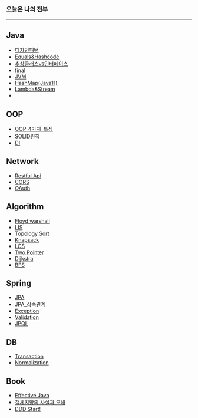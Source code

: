 
### 오늘은 나의 전부
---
<!-- https://raw.githubusercontent.com/dyparkkk/TIL/main/Java/img/hashmap00.png
-->

## Java

- [디자인패턴](https://github.com/dyparkkk/TIL/blob/main/Java/디자인패턴.md)
- [Equals&Hashcode](https://github.com/dyparkkk/TIL/blob/main/Java/Equals&Hashcode.md)
- [추상클래스vs인터페이스](https://github.com/dyparkkk/TIL/blob/main/Java/추상클래스vs인터페이스.md)
- [final](https://github.com/dyparkkk/TIL/blob/main/Java/final.md)
- [JVM](https://github.com/dyparkkk/TIL/blob/main/Java/JVM.md)
- [HashMap(Java11)](https://github.com/dyparkkk/TIL/blob/main/Java/HashMap(Java11).md)
- [Lambda&Stream](https://github.com/dyparkkk/TIL/blob/main/Java/Lambda&Stream.md)
- 

## OOP
- [OOP_4가지_특징](https://github.com/dyparkkk/TIL/blob/main/OOP/OOP_4%EA%B0%80%EC%A7%80_%ED%8A%B9%EC%A7%95.md)
- [SOLID원칙](https://github.com/dyparkkk/TIL/blob/main/OOP/SOLID%EC%9B%90%EC%B9%99.md)
- [DI](https://github.com/dyparkkk/TIL/blob/main/OOP/DI.md)

## Network

- [Restful Api](https://github.com/dyparkkk/TIL/blob/main/Network/RestfulApi.md)
- [CORS](https://github.com/dyparkkk/TIL/blob/main/Network/CORS.md)
- [OAuth](https://github.com/dyparkkk/TIL/blob/main/Network/OAuth.md)

## Algorithm

- [Floyd warshall](https://github.com/dyparkkk/TIL/blob/main/algorithm/FloydWarshall.md)
- [LIS](https://github.com/dyparkkk/TIL/blob/main/algorithm/LIS.md)
- [Topology Sort](https://github.com/dyparkkk/TIL/blob/main/algorithm/Topology_Sort.md)
- [Knapsack](https://github.com/dyparkkk/TIL/blob/main/algorithm/Knapsack.md)
- [LCS](https://github.com/dyparkkk/TIL/blob/main/algorithm/LCS.md)
- [Two Pointer](https://github.com/dyparkkk/TIL/blob/main/algorithm/Two_Pointer.md)
- [Dijkstra](https://github.com/dyparkkk/TIL/blob/main/algorithm/Dijkstra.md)
- [BFS](https://github.com/dyparkkk/TIL/blob/main/algorithm/BFS.md)

## Spring

- [JPA](https://github.com/dyparkkk/TIL/blob/main/spring/JPA.md)
- [JPA_상속관계](https://github.com/dyparkkk/TIL/blob/main/spring/jpa_%EC%83%81%EC%86%8D%EA%B4%80%EA%B3%84.md)
- [Exception](https://github.com/dyparkkk/TIL/blob/main/spring/Exception.md)
- [Validation](https://github.com/dyparkkk/TIL/blob/main/spring/Validation.md)
- [JPQL](https://github.com/dyparkkk/TIL/blob/main/spring/JPQL.md)

## DB

- [Transaction](https://github.com/dyparkkk/TIL/blob/main/DB/Transaction.md)
- [Normalization](https://github.com/dyparkkk/TIL/blob/main/DB/DB_Normalization.md)

## Book

- [Effective Java](https://github.com/dyparkkk/TIL/blob/main/book/effective_Java.md)
- [객체지향의 사실과 오해](https://github.com/dyparkkk/TIL/blob/main/book/객체지향의_사실과_오해.md)
- [DDD Start!](https://github.com/dyparkkk/TIL/blob/main/book/DDD_Start!/DDD_Start!.md)
 
